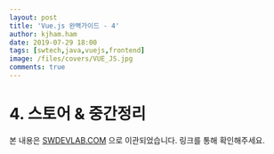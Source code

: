 ```yaml
---
layout: post
title: 'Vue.js 완벽가이드 - 4'
author: kjham.ham
date: 2019-07-29 18:00
tags: [swtech,java,vuejs,frontend]
image: /files/covers/VUE_JS.jpg
comments: true
---
```


# 4. 스토어 & 중간정리  

본 내용은 [SWDEVLAB.COM](https://swdevlab.com/39) 으로 이관되었습니다.
링크를 통해 확인해주세요.